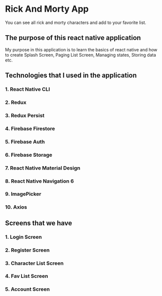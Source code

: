 # Rick And Morty App

You can see all rick and morty characters and add to your favorite list.

## The purpose of this react native application

My purpose in this application is to learn the basics of react native and how to create Splash Screen, Paging List
Screen, Managing states, Storing data etc.

## Technologies that I used in the application
### 1. React Native CLI
### 2. Redux
### 3. Redux Persist
### 4. Firebase Firestore
### 5. Firebase Auth
### 6. Firebase Storage
### 7. React Native Material Design
### 8. React Native Navigation 6
### 9. ImagePicker
### 10. Axios

## Screens that we have
### 1. Login Screen
### 2. Register Screen
### 3. Character List Screen
### 4. Fav List Screen
### 5. Account Screen
